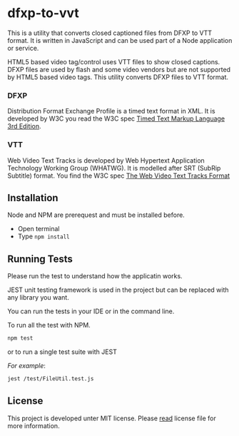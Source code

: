 # dfxp-to-vvt
This is a utility that converts closed captioned files from DFXP to VTT format. It is written in JavaScript and can be 
used part of a Node application or service.

HTML5 based video tag/control uses VTT files to show closed captions. DFXP files are used by flash and some video vendors
but are not supported by HTML5 based video tags. This utility converts DFXP files to VTT format.

### DFXP
Distribution Format Exchange Profile is a timed text format in XML. It is developed by W3C you read the W3C spec 
[Timed Text Markup Language 3rd Edition](https://www.w3.org/TR/ttml1/).

### VTT
Web Video Text Tracks is developed by Web Hypertext Application Technology Working Group (WHATWG).
It is modelled after SRT (SubRip Subtitle) format. You find the W3C spec [The Web Video Text Tracks Format](https://www.w3.org/TR/webvtt1/)

## Installation
Node and NPM are prerequest and must be installed before.
- Open terminal
- Type `npm install`

## Running Tests
Please run the test to understand how the applicatin works.

JEST unit testing framework is used in the project but can be replaced with any library you want.

You can run the tests in your IDE or in the command line.

To run all the test with NPM.

```sh
npm test
```

or to run a single test suite with JEST

_For example_:

```sh
jest /test/FileUtil.test.js
```

## License
This project is developed unter MIT license. Please [read](LICENSE) license file for more information.
